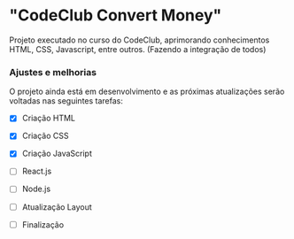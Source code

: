 # "CodeClub Convert Money"
<p>Projeto executado no curso do CodeClub, aprimorando conhecimentos HTML, CSS, Javascript, entre outros. (Fazendo a integração de todos)

### Ajustes e melhorias

O projeto ainda está em desenvolvimento e as próximas atualizações serão voltadas nas seguintes tarefas:

- [x] Criação HTML
- [x] Criação CSS
- [x] Criação JavaScript
- [ ] React.js
- [ ] Node.js
- [ ] Atualização Layout
- [ ] Finalização

